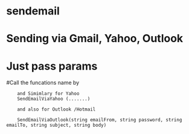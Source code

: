 # sendemail
# Sending via Gmail, Yahoo, Outlook
# Just pass params

#Call the funcations name by 


        
        and Simimlary for Yahoo 
        SendEmailViaYahoo (.......)
        
        and also for Outlook /Hotmail
        
        SendEmailViaOutlook(string emailFrom, string password, string emailTo, string subject, string body)
